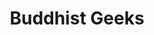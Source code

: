 ---
title:         "Buddhist Geeks"
description:   "Buddhist Geeks is a weekly audio show that presents groundbreaking interviews and discussions with Buddhist teachers, scholars, and advanced practitioners. Combining ancient wisdom with modern technology, Buddhist Geeks aims to catalyze a community of practitioners committed to awakening. Discover the emerging face of Buddhism."
url-thumbnail: "http://www.buddhistgeeks.com/images/bgeeks-new-itunes.png"
url-rss:       "http://feeds.feedburner.com/BuddhistGeeksPodcast"
url-web:       "http://www.buddhistgeeks.com/"
url-itunes:    "https://itunes.apple.com/us/podcast/buddhist-geeks/id211752923?mt=2&uo=4"
tags:          [spirituality]
---